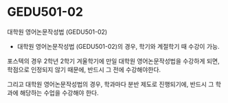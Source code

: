 # GEDU501-02
대학원 영어논문작성법 (GEDU501-02)

- 대학원 영어논문작성법 (GEDU501-02)의 경우, 학기와 계절학기 때 수강이 가능.

포스텍의 경우 2학년 2학기 겨울학기에 만일 대학원 영어논문작성법을 수강하게 되면,
학점으로 인정되지 않기 때문에, 반드시 그 전에 수강해야한다.

그리고 대학원 영어논문작성법의 경우, 학과마다 분반 제도로 진행되기에, 반드시
그 학과에 해당하는 수업을 수강해야 한다.
